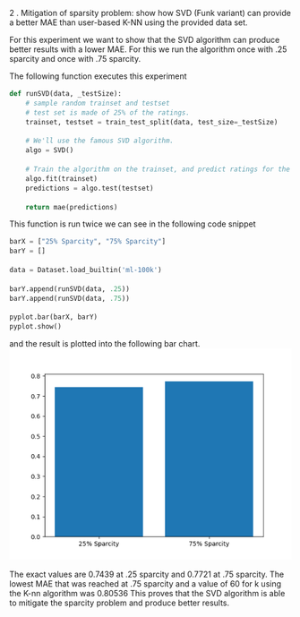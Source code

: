 2 . Mitigation of sparsity problem: show how SVD (Funk variant) can provide a better MAE than user-based K-NN using the
provided data set.

For this experiment we want to show that the SVD algorithm can produce better results with a lower MAE. For this we run
the algorithm once with .25 sparcity and once with .75 sparcity.

The following function executes this experiment

```python
def runSVD(data, _testSize):
    # sample random trainset and testset
    # test set is made of 25% of the ratings.
    trainset, testset = train_test_split(data, test_size=_testSize)

    # We'll use the famous SVD algorithm.
    algo = SVD()

    # Train the algorithm on the trainset, and predict ratings for the testset
    algo.fit(trainset)
    predictions = algo.test(testset)

    return mae(predictions)
```

This function is run twice we can see in the following code snippet

```python
barX = ["25% Sparcity", "75% Sparcity"]
barY = []

data = Dataset.load_builtin('ml-100k')

barY.append(runSVD(data, .25))
barY.append(runSVD(data, .75))

pyplot.bar(barX, barY)
pyplot.show()
```

and the result is plotted into the following bar chart.  
![img.png](img/Figure_1.png)  

The exact values are 0.7439 at .25 sparcity and 0.7721 at .75 sparcity. The lowest MAE that was reached at .75 sparcity
and a value of 60 for k using the K-nn algorithm was 0.80536 This proves that the SVD algorithm is able to mitigate the
sparcity problem and produce better results.
